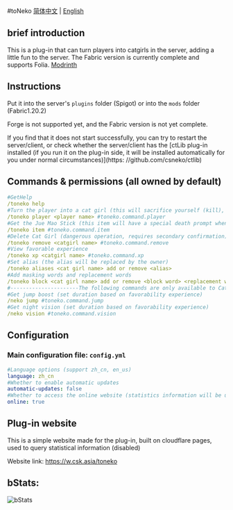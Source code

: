 #toNeko
[简体中文](README.md) | [English](README_en.md)
## brief introduction
This is a plug-in that can turn players into catgirls in the server, adding a little fun to the server. The Fabric version is currently complete and supports Folia.
[Modrinth](https://modrinth.com/plugin/toneko/)
## Instructions
Put it into the server's `plugins` folder (Spigot) or into the `mods` folder (Fabric1.20.2)

Forge is not supported yet, and the Fabric version is not yet complete.

If you find that it does not start successfully, you can try to restart the server/client, or check whether the server/client has the [ctLib plug-in installed (if you run it on the plug-in side, it will be installed automatically for you under normal circumstances)](https: //github.com/csneko/ctlib)
## Commands & permissions (all owned by default)
```yaml
#GetHelp
/toneko help
#Turn the player into a cat girl (this will sacrifice yourself (kill), please use with caution):
/toneko player <player name> #toneko.command.player
#Get the Jue Mao Stick (this item will have a special death prompt when defeating the cat lady, and can increase or decrease the favorability experience):
/toneko item #toneko.command.item
#Delete Cat Girl (dangerous operation, requires secondary confirmation)
/toneko remove <catgirl name> #toneko.command.remove
#View favorable experience
/toneko xp <catgirl name> #toneko.command.xp
#Set alias (the alias will be replaced by the owner)
/toneko aliases <cat girl name> add or remove <alias>
#Add masking words and replacement words
/toneko block <cat girl name> add or remove <block word> <replacement word> all or word
#----------------------The following commands are only available to Catgirls---------------------- -
#Get jump boost (set duration based on favorability experience)
/neko jump #toneko.command.jump
#Get night vision (set duration based on favorability experience)
/neko vision #toneko.command.vision
```
## Configuration
### Main configuration file: `config.yml`
```yaml
#Language options (support zh_cn, en_us)
language: zh_cn
#Whether to enable automatic updates
automatic-updates: false
#Whether to access the online website (statistics information will be uploaded, see https://w.csk.asia/toneko for details)
online: true
```
## Plug-in website
This is a simple website made for the plug-in, built on cloudflare pages, used to query statistical information (disabled)

Website link: https://w.csk.asia/toneko
## bStats:
![bStats](https://bstats.org/signatures/bukkit/toneko.svg)